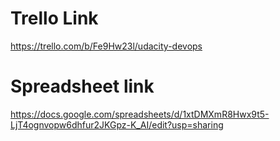 # Trello Link 
https://trello.com/b/Fe9Hw23l/udacity-devops

# Spreadsheet link
https://docs.google.com/spreadsheets/d/1xtDMXmR8Hwx9t5-LjT4ognvopw6dhfur2JKGpz-K_AI/edit?usp=sharing


